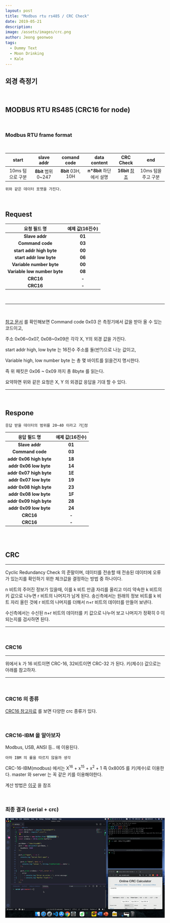 ```yaml
---
layout: post
title: "Modbus rtu rs485 / CRC Check"
date: 2019-05-21
description:
image: /assets/images/crc.png
author: Jeong geonwoo
tags:
  - Dummy Text
  - Moon Drinking
  - Kale
---
```


## 외경 측정기

<br/>

## MODBUS RTU RS485 (CRC16 for node)

<br/>

### Modbus RTU frame format

<br/>

|      start       |     slave addr      |    comand code    |       data content        |          CRC Check          |         end         |
| :--------------: | :-----------------: | :---------------: | :-----------------------: | :-------------------------: | :-----------------: |
| 10ms 텀으로 구분 | **8bit** 범위 0~247 | **8bit** 03H, 10H | **n\*8bit** 하단에서 설명 | **16bit** [참조](naver.com) | 10ms 텀을 주고 구분 |

    위와 같은 데이터 포맷을 가진다.

<br/>

## Request

|           요청 필드 명           | 예제 값(16진수) |
| :------------------------------: | :-------------: |
|        <b>Slave addr</b>         |    <b>01</b>    |
|       <b>Command code</b>        |    <b>03</b>    |
|   <b>start addr high byte</b>    |    <b>00</b>    |
|    <b>start addr low byte</b>    |    <b>06</b>    |
|   <b>Variable number byte </b>   |    <b>00</b>    |
| <b>Variable low number byte </b> |    <b>08</b>    |
|           <b>CRC16</b>           |    <b>-</b>     |
|           <b>CRC16</b>           |    <b>-</b>     |

<br>

---

<br/>

<a href="https://drive.google.com/drive/folders/1sd7yxczFnP95oezSRXYtMkZyUGJCGVsv?usp=sharing">참고 문서</a> 를 확인해보면 Command code 0x03 은 측정기에서 값을 받아 올 수 있는 코드이고,

주소 0x06\~0x07, 0x08\~0x09은 각각 X, Y의 외경 값을 가진다.

start addr high, low byte 는 16진수 주소를 둘(반?)으로 나눈 값이고,

Variable high, low number byte 는 총 몇 바이트를 읽을건지 명시한다.

즉 위 패킷은 0x06 \~ 0x09 까지 총 8byte 를 읽는다.

요약하면 위와 같은 요청은 X, Y 의 외경값 응답을 기대 할 수 있다.

---

<br/>

## Respone

    응답 받을 데이터의 범위를 20~40 이라고 가정

|        응답 필드 명        | 예제 값(16진수) |
| :------------------------: | :-------------: |
|     <b>Slave addr</b>      |    <b>01</b>    |
|    <b>Command code</b>     |    <b>03</b>    |
| <b>addr 0x06 high byte</b> |    <b>18</b>    |
| <b>addr 0x06 low byte</b>  |    <b>14</b>    |
| <b>addr 0x07 high byte</b> |    <b>1E</b>    |
| <b>addr 0x07 low byte</b>  |    <b>19</b>    |
| <b>addr 0x08 high byte</b> |    <b>23</b>    |
| <b>addr 0x08 low byte</b>  |    <b>1F</b>    |
| <b>addr 0x09 high byte</b> |    <b>28</b>    |
| <b>addr 0x09 low byte</b>  |    <b>24</b>    |
|        <b>CRC16</b>        |    <b>-</b>     |
|        <b>CRC16</b>        |    <b>-</b>     |

<br/>

<br/>

## CRC

---

Cyclic Redundancy Check 의 준말이며, 데이터를 전송할 때 전송된 데이터에 오류가 있는지를 확인하기 위한 체크값을 결정하는 방법 중 하나이다.

n 비트의 주어진 정보가 있을때, 이를 k 비트 만큼 자리를 올리고 미리 약속한 k 비트의 키 값으로 나누면 r 비트의 나머지가 남게 된다. 송신측에서는 원래의 정보 비트를 k 비트 자리 올린 것에 r 비트의 나머지를 더해서 n+r 비트의 데이터를 만들어 보낸다.

수신측에서는 수신된 n+r 비트의 데이터를 키 값으로 나누어 보고 나머지가 정확히 0 이 되는지를 검사하면 된다.

---

<br/>

### CRC16

---

위에서 k 가 16 비트이면 CRC-16, 32비트이면 CRC-32 가 된다. 키(제수)) 값으로는 아래를 참고하자.

---

<br/>

### CRC16 의 종류

[CRC16 참고자료](https://en.wikipedia.org/wiki/Cyclic_redundancy_check#Polynomial_representations_of_cyclic_redundancy_checks) 를 보면 다양한 crc 종류가 있다.

<br/>

### **CRC16-IBM** 을 알아보자

Modbus, USB, ANSI 등.. 에 이용된다.

    아마 IBM 의 룰을 따르지 않을까 생각

CRC-16-IBM(modbus) 에서는 X<sup>16</sup> + x<sup>15</sup> + x<sup>2</sup> + 1 즉 0x8005 를 키(제수)로 이용한다. master 와 server 는 꼭 같은 키를 이용해야한다.

계산 방법은 [이곳](https://m.blog.naver.com/PostView.nhn?blogId=h111922&logNo=220640536147&proxyReferer=https%3A%2F%2Fwww.google.com%2F) 을 참조

<br/>

### **최종 결과 (serial + crc)**

![](/assets/images/crc_check.gif)
